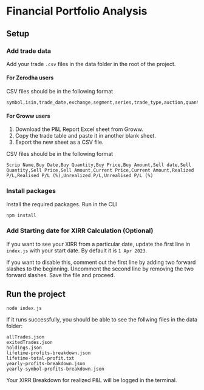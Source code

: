 # Financial Portfolio Analysis

## Setup

### Add trade data

Add your trade `.csv` files in the data folder in the root of the project.

#### For Zerodha users

CSV files should be in the following format

```csv
symbol,isin,trade_date,exchange,segment,series,trade_type,auction,quantity,price,trade_id,order_id,order_execution_time
```

#### For Groww users

1. Download the P&L Report Excel sheet from Groww.
2. Copy the trade table and paste it in another blank sheet.
3. Export the new sheet as a CSV file.

CSV files should be in the following format

```csv
Scrip Name,Buy Date,Buy Quantity,Buy Price,Buy Amount,Sell date,Sell Quantity,Sell Price,Sell Amount,Current Price,Current Amount,Realized P/L,Realised P/L (%),Unrealized P/L,Unrealised P/L (%)
```

### Install packages

Install the required packages. Run in the CLI

```sh
npm install
```

### Add Starting date for XIRR Calculation (Optional)

If you want to see your XIRR from a particular date, update the first line in `index.js` with your start date. By default it is `1 Apr 2023`.

If you want to disable this, comment out the first line by adding two forward slashes to the beginning. Uncomment the second line by removing the two forward slashes. Save the file and proceed.

## Run the project

```
node index.js
```

If it runs successfully, you should be able to see the follwing files in the data folder:

```
allTrades.json
exitedTrades.json
holdings.json
lifetime-profits-breakdown.json
lifetime-total-profit.txt
yearly-profits-breakdown.json
yearly-symbol-profits-breakdown.json
```

Your XIRR Breakdown for realized P&L will be logged in the terminal.

